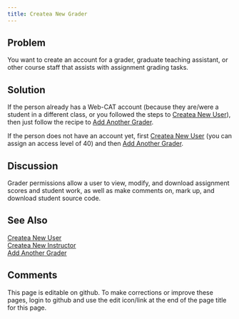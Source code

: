 ```yaml
---
title: Createa New Grader
---
```

## Problem 

You want to create an account for a grader, graduate teaching assistant, or other
course staff that assists with assignment grading tasks.

## Solution 

If the person already has a Web-CAT account (because they are/were a student
in a different class, or you followed the steps to [Createa New User](CreateaNewUser.html)), then just
follow the recipe to [Add Another Grader](AddAnotherGrader.html).

If the person does not have an account yet, first [Createa New User](CreateaNewUser.html) (you can assign
an access level of 40) and then [Add Another Grader](AddAnotherGrader.html).

## Discussion 

Grader permissions allow a user to view, modify, and download assignment scores and student work, as well as
make comments on, mark up, and download student source code.

## See Also 

[Createa New User](CreateaNewUser.html) <br/>
[Createa New Instructor](CreateaNewInstructor.html) <br/>
[Add Another Grader](AddAnotherGrader.html)

## Comments 

This page is editable on github. To make corrections or improve these
pages, login to github and use the edit icon/link at the end of the
page title for this page.
